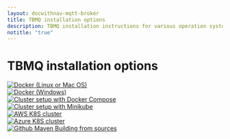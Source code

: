 ```yaml
---
layout: docwithnav-mqtt-broker
title: TBMQ installation options
description: TBMQ installation instructions for various operation systems
notitle: "true"
---
```


<div class="installation-options">
    <div class="install-options-header">
       <div class="install-options-hero">
          <div class="container">
            <div class="install-options-hero-content">
                <h1>TBMQ installation options</h1>
            </div>
            <div class="deployment-container one-line-deployment-container">
                <div class="deployment-div">
                    <div class="container">
                        <div class="deployment-section deployment-on-premise active" id="onPremise">
                           <div class="deployment-cards">
                                <div class="deployment-cards-container">
                                    <div class="deployment-card-block">
                                        <a href="/docs/mqtt-broker/install/docker/">
                                            <span>
                                                <div class="deployment-logo">
                                                    <img width="" src="/images/install/platform/docker-linux-macos.svg" title="Docker (Linux or Mac OS)" alt="Docker (Linux or Mac OS)">
                                                 </div>
                                            </span>
                                        </a>
                                    </div>
                                    <div class="deployment-card-block">
                                        <a href="/docs/mqtt-broker/install/docker-windows/">
                                            <span>
                                                <div class="deployment-logo">
                                                    <img width="" src="/images/install/platform/docker-windows.svg" title="Docker (Windows)" alt="Docker (Windows)">
                                                 </div>
                                            </span>
                                        </a>
                                    </div>
                                    <div class="deployment-card-block">
                                        <a href="/docs/mqtt-broker/install/cluster/docker-compose-setup/">
                                            <span>
                                                <div class="deployment-logo">
                                                    <img width="" src="/images/install/cluster/docker-compose.svg" title="Cluster setup with Docker Compose" alt="Cluster setup with Docker Compose">
                                                 </div>
                                            </span>
                                        </a>
                                    </div>
                                    <div class="deployment-card-block">
                                        <a href="/docs/mqtt-broker/install/cluster/minikube-cluster-setup/">
                                            <span>
                                                <div class="deployment-logo">
                                                    <img width="" src="/images/install/cluster/minikube.svg" title="Cluster setup with Minikube" alt="Cluster setup with Minikube">
                                                 </div>
                                            </span>
                                        </a>
                                    </div>
                                    <div class="deployment-card-block">
                                        <a href="/docs/mqtt-broker/install/cluster/aws-cluster-setup/">
                                            <span>
                                                <div class="deployment-logo">
                                                    <img width="" src="/images/install/cloud/eks.svg" title="Cluster setup on EKS" alt="AWS K8S cluster">
                                                 </div>
                                            </span>
                                        </a>
                                    </div>
                                    <div class="deployment-card-block">
                                        <a href="/docs/mqtt-broker/install/cluster/azure-cluster-setup/">
                                            <span>
                                                <div class="deployment-logo">
                                                    <img width="" src="/images/install/cloud/azure.svg" title="Cluster setup on AKS" alt="Azure K8S cluster">
                                                 </div>
                                            </span>
                                        </a>
                                    </div>
                                    <div class="deployment-card-block">
                                        <a href="/docs/mqtt-broker/install/building-from-source/">
                                            <span>
                                                <div class="deployment-logo">
                                                    <img width="" src="/images/install/platform/sources.svg" title="Building from sources" alt="Github Maven Building from sources">
                                                 </div>
                                            </span>
                                        </a>
                                    </div>
                               </div>
                            </div>
                        </div>
                    </div>
                </div>
            </div>
          </div>
       </div>
    </div>
</div>
